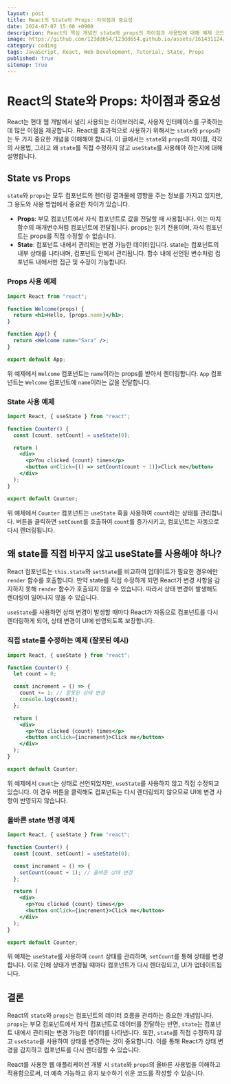 ```yaml
---
layout: post
title: React의 State와 Props: 차이점과 중요성
date: 2024-07-07 15:00 +0900
description: React의 핵심 개념인 state와 props의 차이점과 사용법에 대해 예제 코드와 함께 설명합니다.
image: https://github.com/123dd654/123dd654.github.io/assets/161431124/4c7e2466-9070-408b-8b29-3c3e33e7e1b4
category: coding
tags: JavaScript, React, Web Development, Tutorial, State, Props
published: true
sitemap: true
---
```


# React의 State와 Props: 차이점과 중요성

React는 현대 웹 개발에서 널리 사용되는 라이브러리로, 사용자 인터페이스를 구축하는 데 많은 이점을 제공합니다. React를 효과적으로 사용하기 위해서는 `state`와 `props`라는 두 가지 중요한 개념을 이해해야 합니다. 이 글에서는 `state`와 `props`의 차이점, 각각의 사용법, 그리고 왜 `state`를 직접 수정하지 않고 `useState`를 사용해야 하는지에 대해 설명합니다.

## State vs Props

`state`와 `props`는 모두 컴포넌트의 렌더링 결과물에 영향을 주는 정보를 가지고 있지만, 그 용도와 사용 방법에서 중요한 차이가 있습니다.

- **Props**: 부모 컴포넌트에서 자식 컴포넌트로 값을 전달할 때 사용됩니다. 이는 마치 함수의 매개변수처럼 컴포넌트에 전달됩니다. props는 읽기 전용이며, 자식 컴포넌트는 props를 직접 수정할 수 없습니다.
- **State**: 컴포넌트 내에서 관리되는 변경 가능한 데이터입니다. state는 컴포넌트의 내부 상태를 나타내며, 컴포넌트 안에서 관리됩니다. 함수 내에 선언된 변수처럼 컴포넌트 내에서만 접근 및 수정이 가능합니다.

### Props 사용 예제

```jsx
import React from "react";

function Welcome(props) {
  return <h1>Hello, {props.name}</h1>;
}

function App() {
  return <Welcome name="Sara" />;
}

export default App;
```

위 예제에서 `Welcome` 컴포넌트는 `name`이라는 props를 받아서 렌더링합니다. `App` 컴포넌트는 `Welcome` 컴포넌트에 `name`이라는 값을 전달합니다.

### State 사용 예제

```jsx
import React, { useState } from "react";

function Counter() {
  const [count, setCount] = useState(0);

  return (
    <div>
      <p>You clicked {count} times</p>
      <button onClick={() => setCount(count + 1)}>Click me</button>
    </div>
  );
}

export default Counter;
```

위 예제에서 `Counter` 컴포넌트는 `useState` 훅을 사용하여 `count`라는 상태를 관리합니다. 버튼을 클릭하면 `setCount`를 호출하여 `count`를 증가시키고, 컴포넌트는 자동으로 다시 렌더링됩니다.

## 왜 state를 직접 바꾸지 않고 useState를 사용해야 하나?

React 컴포넌트는 `this.state`와 `setState`를 비교하여 업데이트가 필요한 경우에만 `render` 함수를 호출합니다. 만약 state를 직접 수정하게 되면 React가 변경 사항을 감지하지 못해 `render` 함수가 호출되지 않을 수 있습니다. 따라서 상태 변경이 발생해도 렌더링이 일어나지 않을 수 있습니다.

`useState`를 사용하면 상태 변경이 발생할 때마다 React가 자동으로 컴포넌트를 다시 렌더링하게 되어, 상태 변경이 UI에 반영되도록 보장합니다.

### 직접 state를 수정하는 예제 (잘못된 예시)

```jsx
import React, { useState } from "react";

function Counter() {
  let count = 0;

  const increment = () => {
    count += 1; // 잘못된 상태 변경
    console.log(count);
  };

  return (
    <div>
      <p>You clicked {count} times</p>
      <button onClick={increment}>Click me</button>
    </div>
  );
}

export default Counter;
```

위 예제에서 `count`는 상태로 선언되었지만, `useState`를 사용하지 않고 직접 수정되고 있습니다. 이 경우 버튼을 클릭해도 컴포넌트는 다시 렌더링되지 않으므로 UI에 변경 사항이 반영되지 않습니다.

### 올바른 state 변경 예제

```jsx
import React, { useState } from "react";

function Counter() {
  const [count, setCount] = useState(0);

  const increment = () => {
    setCount(count + 1); // 올바른 상태 변경
  };

  return (
    <div>
      <p>You clicked {count} times</p>
      <button onClick={increment}>Click me</button>
    </div>
  );
}

export default Counter;
```

위 예제는 `useState`를 사용하여 `count` 상태를 관리하며, `setCount`를 통해 상태를 변경합니다. 이로 인해 상태가 변경될 때마다 컴포넌트가 다시 렌더링되고, UI가 업데이트됩니다.

## 결론

React의 `state`와 `props`는 컴포넌트의 데이터 흐름을 관리하는 중요한 개념입니다. `props`는 부모 컴포넌트에서 자식 컴포넌트로 데이터를 전달하는 반면, `state`는 컴포넌트 내에서 관리되는 변경 가능한 데이터를 나타냅니다. 또한, `state`를 직접 수정하지 않고 `useState`를 사용하여 상태를 변경하는 것이 중요합니다. 이를 통해 React가 상태 변경을 감지하고 컴포넌트를 다시 렌더링할 수 있습니다.

React를 사용한 웹 애플리케이션 개발 시 `state`와 `props`의 올바른 사용법을 이해하고 적용함으로써, 더 예측 가능하고 유지 보수하기 쉬운 코드를 작성할 수 있습니다.
